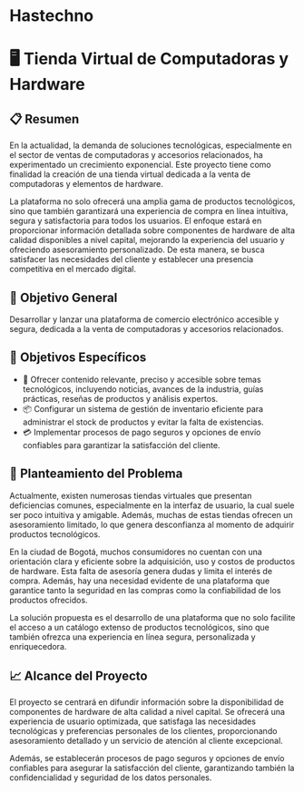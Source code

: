 # Hastechno
# 🖥️ Tienda Virtual de Computadoras y Hardware

## 📋 Resumen

En la actualidad, la demanda de soluciones tecnológicas, especialmente en el sector de ventas de computadoras y accesorios relacionados, ha experimentado un crecimiento exponencial. Este proyecto tiene como finalidad la creación de una tienda virtual dedicada a la venta de computadoras y elementos de hardware.

La plataforma no solo ofrecerá una amplia gama de productos tecnológicos, sino que también garantizará una experiencia de compra en línea intuitiva, segura y satisfactoria para todos los usuarios. El enfoque estará en proporcionar información detallada sobre componentes de hardware de alta calidad disponibles a nivel capital, mejorando la experiencia del usuario y ofreciendo asesoramiento personalizado. De esta manera, se busca satisfacer las necesidades del cliente y establecer una presencia competitiva en el mercado digital.

## 🎯 Objetivo General

Desarrollar y lanzar una plataforma de comercio electrónico accesible y segura, dedicada a la venta de computadoras y accesorios relacionados.

## 📌 Objetivos Específicos

* 📰 Ofrecer contenido relevante, preciso y accesible sobre temas tecnológicos, incluyendo noticias, avances de la industria, guías prácticas, reseñas de productos y análisis expertos.
* 📦 Configurar un sistema de gestión de inventario eficiente para administrar el stock de productos y evitar la falta de existencias.
* 💳 Implementar procesos de pago seguros y opciones de envío confiables para garantizar la satisfacción del cliente.

## 🚩 Planteamiento del Problema

Actualmente, existen numerosas tiendas virtuales que presentan deficiencias comunes, especialmente en la interfaz de usuario, la cual suele ser poco intuitiva y amigable. Además, muchas de estas tiendas ofrecen un asesoramiento limitado, lo que genera desconfianza al momento de adquirir productos tecnológicos.

En la ciudad de Bogotá, muchos consumidores no cuentan con una orientación clara y eficiente sobre la adquisición, uso y costos de productos de hardware. Esta falta de asesoría genera dudas y limita el interés de compra. Además, hay una necesidad evidente de una plataforma que garantice tanto la seguridad en las compras como la confiabilidad de los productos ofrecidos.

La solución propuesta es el desarrollo de una plataforma que no solo facilite el acceso a un catálogo extenso de productos tecnológicos, sino que también ofrezca una experiencia en línea segura, personalizada y enriquecedora.

## 📈 Alcance del Proyecto

El proyecto se centrará en difundir información sobre la disponibilidad de componentes de hardware de alta calidad a nivel capital. Se ofrecerá una experiencia de usuario optimizada, que satisfaga las necesidades tecnológicas y preferencias personales de los clientes, proporcionando asesoramiento detallado y un servicio de atención al cliente excepcional.

Además, se establecerán procesos de pago seguros y opciones de envío confiables para asegurar la satisfacción del cliente, garantizando también la confidencialidad y seguridad de los datos personales.
